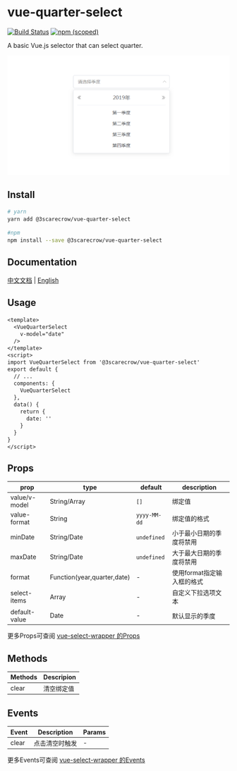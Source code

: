 # vue-quarter-select

[![Build Status](https://travis-ci.org/3scarecrow/vue-quarter-select.svg?branch=master)](https://travis-ci.org/3scarecrow/vue-quarter-select)
[![npm (scoped)](https://img.shields.io/npm/v/@3scarecrow/vue-quarter-select)](https://www.npmjs.com/package/@3scarecrow/vue-quarter-select)

A basic Vue.js selector that can select quarter.

![vue-quarter-select preview](preview.png)

## Install

```sh
# yarn
yarn add @3scarecrow/vue-quarter-select
```

```sh
#npm
npm install --save @3scarecrow/vue-quarter-select
```

## Documentation

[中文文档](https://3scarecrow.github.io/vue-quarter-select/zh/) |
[English](https://3scarecrow.github.io/vue-quarter-select/)

## Usage

```vue
<template>
  <VueQuarterSelect
    v-model="date"
  />
</template>
<script>
import VueQuarterSelect from '@3scarecrow/vue-quarter-select'
export default {
  // ...
  components: {
    VueQuarterSelect
  },
  data() {
    return {
      date: ''
    }
  }
}
</script>
```

## Props

| prop | type | default | description |
| --- | --- | --- | --- |
| value/v-model | String/Array | `[]` | 绑定值 |
| value-format | String | `yyyy-MM-dd` | 绑定值的格式 |
| minDate | String/Date | `undefined` | 小于最小日期的季度将禁用 |
| maxDate | String/Date | `undefined` | 大于最大日期的季度将禁用 |
| format | Function(year,quarter,date) | - | 使用format指定输入框的格式 |
| select-items | Array | - | 自定义下拉选项文本 |
| default-value | Date | - | 默认显示的季度 |

更多Props可查阅 [vue-select-wrapper 的Props](https://laomao800.github.io/vue-select-wrapper/zh/#props)

## Methods

| Methods | Descripion |
| ------- | ---------- |
| clear   | 清空绑定值  |

## Events

| Event | Description | Params |
| ----- | ----------- | ------ |
| clear | 点击清空时触发 | - |

更多Events可查阅 [vue-select-wrapper 的Events](http://localhost:8083/vue-quarter-select/#events)
